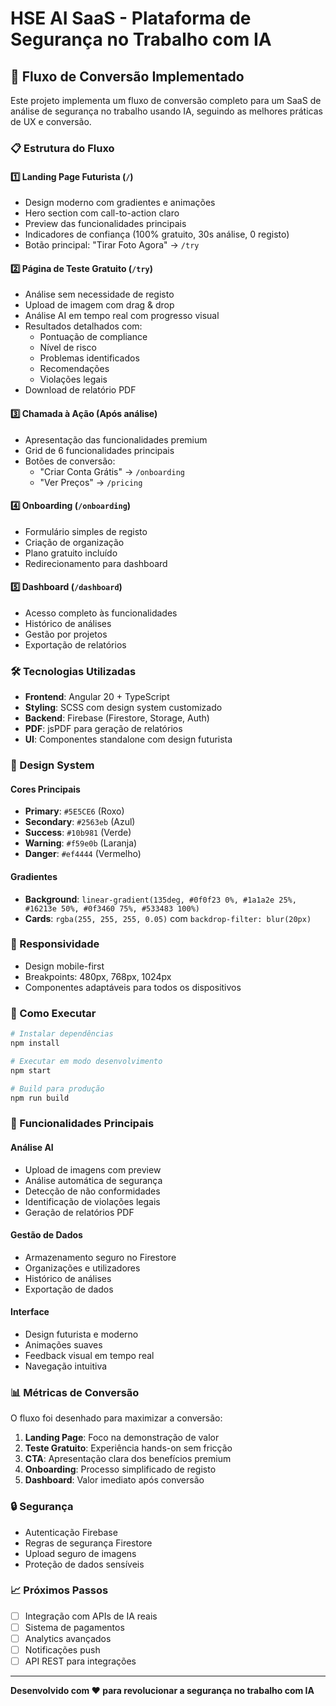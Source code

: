 # HSE AI SaaS - Plataforma de Segurança no Trabalho com IA

## 🚀 Fluxo de Conversão Implementado

Este projeto implementa um fluxo de conversão completo para um SaaS de análise de segurança no trabalho usando IA, seguindo as melhores práticas de UX e conversão.

### 📋 Estrutura do Fluxo

#### 1️⃣ **Landing Page Futurista** (`/`)
- Design moderno com gradientes e animações
- Hero section com call-to-action claro
- Preview das funcionalidades principais
- Indicadores de confiança (100% gratuito, 30s análise, 0 registo)
- Botão principal: "Tirar Foto Agora" → `/try`

#### 2️⃣ **Página de Teste Gratuito** (`/try`)
- Análise sem necessidade de registo
- Upload de imagem com drag & drop
- Análise AI em tempo real com progresso visual
- Resultados detalhados com:
  - Pontuação de compliance
  - Nível de risco
  - Problemas identificados
  - Recomendações
  - Violações legais
- Download de relatório PDF

#### 3️⃣ **Chamada à Ação** (Após análise)
- Apresentação das funcionalidades premium
- Grid de 6 funcionalidades principais
- Botões de conversão:
  - "Criar Conta Grátis" → `/onboarding`
  - "Ver Preços" → `/pricing`

#### 4️⃣ **Onboarding** (`/onboarding`)
- Formulário simples de registo
- Criação de organização
- Plano gratuito incluído
- Redirecionamento para dashboard

#### 5️⃣ **Dashboard** (`/dashboard`)
- Acesso completo às funcionalidades
- Histórico de análises
- Gestão por projetos
- Exportação de relatórios

### 🛠️ Tecnologias Utilizadas

- **Frontend**: Angular 20 + TypeScript
- **Styling**: SCSS com design system customizado
- **Backend**: Firebase (Firestore, Storage, Auth)
- **PDF**: jsPDF para geração de relatórios
- **UI**: Componentes standalone com design futurista

### 🎨 Design System

#### Cores Principais
- **Primary**: `#5E5CE6` (Roxo)
- **Secondary**: `#2563eb` (Azul)
- **Success**: `#10b981` (Verde)
- **Warning**: `#f59e0b` (Laranja)
- **Danger**: `#ef4444` (Vermelho)

#### Gradientes
- **Background**: `linear-gradient(135deg, #0f0f23 0%, #1a1a2e 25%, #16213e 50%, #0f3460 75%, #533483 100%)`
- **Cards**: `rgba(255, 255, 255, 0.05)` com `backdrop-filter: blur(20px)`

### 📱 Responsividade

- Design mobile-first
- Breakpoints: 480px, 768px, 1024px
- Componentes adaptáveis para todos os dispositivos

### 🔧 Como Executar

```bash
# Instalar dependências
npm install

# Executar em modo desenvolvimento
npm start

# Build para produção
npm run build
```

### 🚀 Funcionalidades Principais

#### Análise AI
- Upload de imagens com preview
- Análise automática de segurança
- Detecção de não conformidades
- Identificação de violações legais
- Geração de relatórios PDF

#### Gestão de Dados
- Armazenamento seguro no Firestore
- Organizações e utilizadores
- Histórico de análises
- Exportação de dados

#### Interface
- Design futurista e moderno
- Animações suaves
- Feedback visual em tempo real
- Navegação intuitiva

### 📊 Métricas de Conversão

O fluxo foi desenhado para maximizar a conversão:

1. **Landing Page**: Foco na demonstração de valor
2. **Teste Gratuito**: Experiência hands-on sem fricção
3. **CTA**: Apresentação clara dos benefícios premium
4. **Onboarding**: Processo simplificado de registo
5. **Dashboard**: Valor imediato após conversão

### 🔒 Segurança

- Autenticação Firebase
- Regras de segurança Firestore
- Upload seguro de imagens
- Proteção de dados sensíveis

### 📈 Próximos Passos

- [ ] Integração com APIs de IA reais
- [ ] Sistema de pagamentos
- [ ] Analytics avançados
- [ ] Notificações push
- [ ] API REST para integrações

---

**Desenvolvido com ❤️ para revolucionar a segurança no trabalho com IA**
